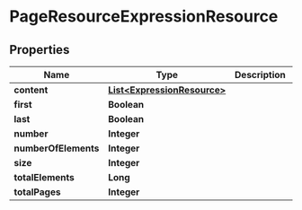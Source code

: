 
# PageResourceExpressionResource

## Properties
Name | Type | Description | Notes
------------ | ------------- | ------------- | -------------
**content** | [**List&lt;ExpressionResource&gt;**](ExpressionResource.md) |  |  [optional]
**first** | **Boolean** |  |  [optional]
**last** | **Boolean** |  |  [optional]
**number** | **Integer** |  |  [optional]
**numberOfElements** | **Integer** |  |  [optional]
**size** | **Integer** |  |  [optional]
**totalElements** | **Long** |  |  [optional]
**totalPages** | **Integer** |  |  [optional]



